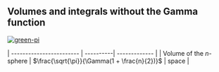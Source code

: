 ## Volumes and integrals without the Gamma function

[![green-pi](https://img.shields.io/badge/Rendered%20with-Green%20Pi-00d5b1?style=flat-square)](https://github.com/nschloe/green-pi?activate&inlineMath=$)

| ------------------------ | ----------| ------------- |
| Volume of the $n$-sphere | $\frac{\sqrt{\pi}}{\Gamma(1 + \frac{n}{2})}$ | space |
